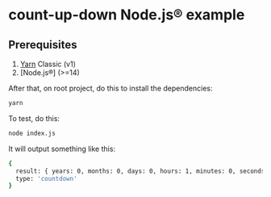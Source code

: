 # count-up-down Node.js® example

## Prerequisites

1. [Yarn](https://yarnpkg.com/) Classic (v1)
2. [Node.js®] (>=14)

After that, on root project, do this to install the dependencies:

```bash
yarn
```

To test, do this:

```bash
node index.js
```

It will output something like this:

```bash
{
  result: { years: 0, months: 0, days: 0, hours: 1, minutes: 0, seconds: 0 },
  type: 'countdown'
}
```
